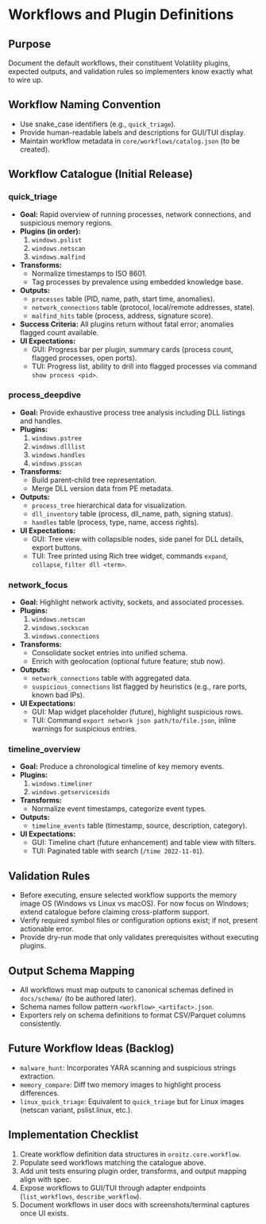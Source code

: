 # Workflows and Plugin Definitions

## Purpose

Document the default workflows, their constituent Volatility plugins, expected outputs, and validation rules so implementers know exactly what to wire up.

## Workflow Naming Convention

- Use snake_case identifiers (e.g., `quick_triage`).
- Provide human-readable labels and descriptions for GUI/TUI display.
- Maintain workflow metadata in `core/workflows/catalog.json` (to be created).

## Workflow Catalogue (Initial Release)

### quick_triage

- **Goal:** Rapid overview of running processes, network connections, and suspicious memory regions.
- **Plugins (in order):**
  1. `windows.pslist`
  2. `windows.netscan`
  3. `windows.malfind`
- **Transforms:**
  - Normalize timestamps to ISO 8601.
  - Tag processes by prevalence using embedded knowledge base.
- **Outputs:**
  - `processes` table (PID, name, path, start time, anomalies).
  - `network_connections` table (protocol, local/remote addresses, state).
  - `malfind_hits` table (process, address, signature score).
- **Success Criteria:** All plugins return without fatal error; anomalies flagged count available.
- **UI Expectations:**
  - GUI: Progress bar per plugin, summary cards (process count, flagged processes, open ports).
  - TUI: Progress list, ability to drill into flagged processes via command `show process <pid>`.

### process_deepdive

- **Goal:** Provide exhaustive process tree analysis including DLL listings and handles.
- **Plugins:**
  1. `windows.pstree`
  2. `windows.dlllist`
  3. `windows.handles`
  4. `windows.psscan`
- **Transforms:**
  - Build parent-child tree representation.
  - Merge DLL version data from PE metadata.
- **Outputs:**
  - `process_tree` hierarchical data for visualization.
  - `dll_inventory` table (process, dll_name, path, signing status).
  - `handles` table (process, type, name, access rights).
- **UI Expectations:**
  - GUI: Tree view with collapsible nodes, side panel for DLL details, export buttons.
  - TUI: Tree printed using Rich tree widget, commands `expand`, `collapse`, `filter dll <term>`.

### network_focus

- **Goal:** Highlight network activity, sockets, and associated processes.
- **Plugins:**
  1. `windows.netscan`
  2. `windows.sockscan`
  3. `windows.connections`
- **Transforms:**
  - Consolidate socket entries into unified schema.
  - Enrich with geolocation (optional future feature; stub now).
- **Outputs:**
  - `network_connections` table with aggregated data.
  - `suspicious_connections` list flagged by heuristics (e.g., rare ports, known bad IPs).
- **UI Expectations:**
  - GUI: Map widget placeholder (future), highlight suspicious rows.
  - TUI: Command `export network json path/to/file.json`, inline warnings for suspicious entries.

### timeline_overview

- **Goal:** Produce a chronological timeline of key memory events.
- **Plugins:**
  1. `windows.timeliner`
  2. `windows.getservicesids`
- **Transforms:**
  - Normalize event timestamps, categorize event types.
- **Outputs:**
  - `timeline_events` table (timestamp, source, description, category).
- **UI Expectations:**
  - GUI: Timeline chart (future enhancement) and table view with filters.
  - TUI: Paginated table with search (`/time 2022-11-01`).

## Validation Rules

- Before executing, ensure selected workflow supports the memory image OS (Windows vs Linux vs macOS). For now focus on Windows; extend catalogue before claiming cross-platform support.
- Verify required symbol files or configuration options exist; if not, present actionable error.
- Provide dry-run mode that only validates prerequisites without executing plugins.

## Output Schema Mapping

- All workflows must map outputs to canonical schemas defined in `docs/schema/` (to be authored later).
- Schema names follow pattern `<workflow>_<artifact>.json`.
- Exporters rely on schema definitions to format CSV/Parquet columns consistently.

## Future Workflow Ideas (Backlog)

- `malware_hunt`: Incorporates YARA scanning and suspicious strings extraction.
- `memory_compare`: Diff two memory images to highlight process differences.
- `linux_quick_triage`: Equivalent to `quick_triage` but for Linux images (netscan variant, pslist.linux, etc.).

## Implementation Checklist

1. Create workflow definition data structures in `oroitz.core.workflow`.
2. Populate seed workflows matching the catalogue above.
3. Add unit tests ensuring plugin order, transforms, and output mapping align with spec.
4. Expose workflows to GUI/TUI through adapter endpoints (`list_workflows`, `describe_workflow`).
5. Document workflows in user docs with screenshots/terminal captures once UI exists.
